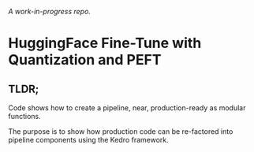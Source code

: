 *A work-in-progress repo.*

# HuggingFace Fine-Tune with Quantization and PEFT
## TLDR;
Code shows how to create a pipeline, near, production-ready as modular functions.

The purpose is to show how production code can be re-factored into pipeline components using the Kedro framework.

